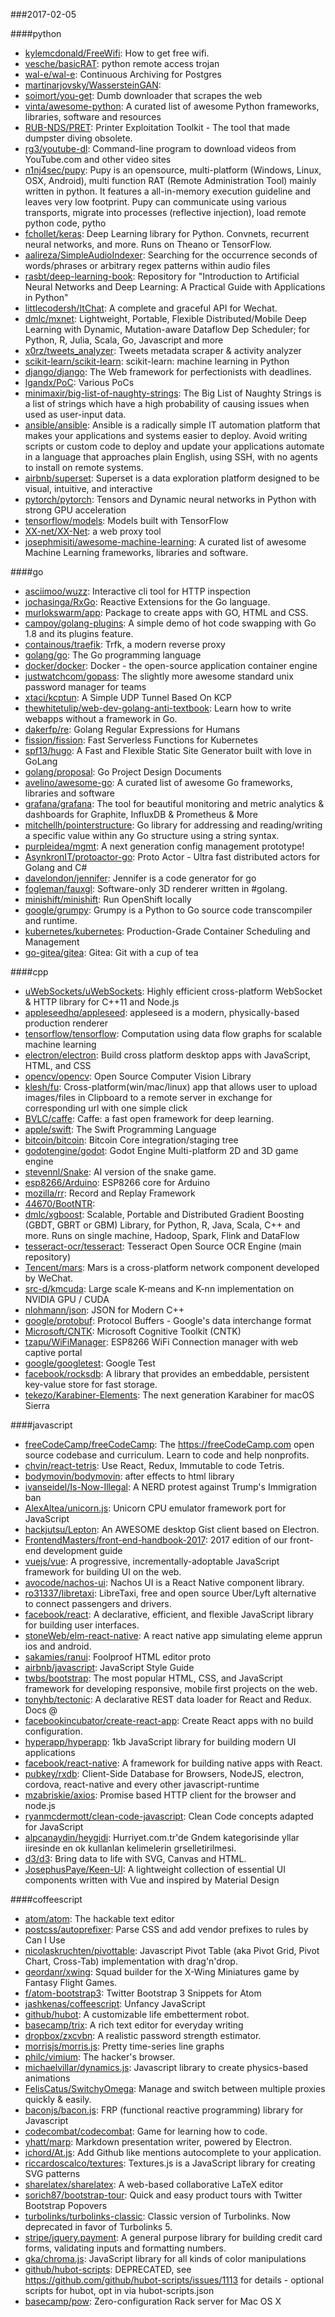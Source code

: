 ###2017-02-05

####python
* [kylemcdonald/FreeWifi](https://github.com/kylemcdonald/FreeWifi): How to get free wifi.
* [vesche/basicRAT](https://github.com/vesche/basicRAT): python remote access trojan
* [wal-e/wal-e](https://github.com/wal-e/wal-e): Continuous Archiving for Postgres
* [martinarjovsky/WassersteinGAN](https://github.com/martinarjovsky/WassersteinGAN): 
* [soimort/you-get](https://github.com/soimort/you-get):  Dumb downloader that scrapes the web
* [vinta/awesome-python](https://github.com/vinta/awesome-python): A curated list of awesome Python frameworks, libraries, software and resources
* [RUB-NDS/PRET](https://github.com/RUB-NDS/PRET): Printer Exploitation Toolkit - The tool that made dumpster diving obsolete.
* [rg3/youtube-dl](https://github.com/rg3/youtube-dl): Command-line program to download videos from YouTube.com and other video sites
* [n1nj4sec/pupy](https://github.com/n1nj4sec/pupy): Pupy is an opensource, multi-platform (Windows, Linux, OSX, Android), multi function RAT (Remote Administration Tool) mainly written in python. It features a all-in-memory execution guideline and leaves very low footprint. Pupy can communicate using various transports, migrate into processes (reflective injection), load remote python code, pytho
* [fchollet/keras](https://github.com/fchollet/keras): Deep Learning library for Python. Convnets, recurrent neural networks, and more. Runs on Theano or TensorFlow.
* [aalireza/SimpleAudioIndexer](https://github.com/aalireza/SimpleAudioIndexer): Searching for the occurrence seconds of words/phrases or arbitrary regex patterns within audio files
* [rasbt/deep-learning-book](https://github.com/rasbt/deep-learning-book): Repository for "Introduction to Artificial Neural Networks and Deep Learning: A Practical Guide with Applications in Python"
* [littlecodersh/ItChat](https://github.com/littlecodersh/ItChat): A complete and graceful API for Wechat. 
* [dmlc/mxnet](https://github.com/dmlc/mxnet): Lightweight, Portable, Flexible Distributed/Mobile Deep Learning with Dynamic, Mutation-aware Dataflow Dep Scheduler; for Python, R, Julia, Scala, Go, Javascript and more
* [x0rz/tweets_analyzer](https://github.com/x0rz/tweets_analyzer): Tweets metadata scraper & activity analyzer
* [scikit-learn/scikit-learn](https://github.com/scikit-learn/scikit-learn): scikit-learn: machine learning in Python
* [django/django](https://github.com/django/django): The Web framework for perfectionists with deadlines.
* [lgandx/PoC](https://github.com/lgandx/PoC): Various PoCs
* [minimaxir/big-list-of-naughty-strings](https://github.com/minimaxir/big-list-of-naughty-strings): The Big List of Naughty Strings is a list of strings which have a high probability of causing issues when used as user-input data.
* [ansible/ansible](https://github.com/ansible/ansible): Ansible is a radically simple IT automation platform that makes your applications and systems easier to deploy. Avoid writing scripts or custom code to deploy and update your applications automate in a language that approaches plain English, using SSH, with no agents to install on remote systems.
* [airbnb/superset](https://github.com/airbnb/superset): Superset is a data exploration platform designed to be visual, intuitive, and interactive
* [pytorch/pytorch](https://github.com/pytorch/pytorch): Tensors and Dynamic neural networks in Python with strong GPU acceleration
* [tensorflow/models](https://github.com/tensorflow/models): Models built with TensorFlow
* [XX-net/XX-Net](https://github.com/XX-net/XX-Net): a web proxy tool
* [josephmisiti/awesome-machine-learning](https://github.com/josephmisiti/awesome-machine-learning): A curated list of awesome Machine Learning frameworks, libraries and software.

####go
* [asciimoo/wuzz](https://github.com/asciimoo/wuzz): Interactive cli tool for HTTP inspection
* [jochasinga/RxGo](https://github.com/jochasinga/RxGo): Reactive Extensions for the Go language.
* [murlokswarm/app](https://github.com/murlokswarm/app): Package to create apps with GO, HTML and CSS.
* [campoy/golang-plugins](https://github.com/campoy/golang-plugins): A simple demo of hot code swapping with Go 1.8 and its plugins feature.
* [containous/traefik](https://github.com/containous/traefik): Trfk, a modern reverse proxy
* [golang/go](https://github.com/golang/go): The Go programming language
* [docker/docker](https://github.com/docker/docker): Docker - the open-source application container engine
* [justwatchcom/gopass](https://github.com/justwatchcom/gopass): The slightly more awesome standard unix password manager for teams
* [xtaci/kcptun](https://github.com/xtaci/kcptun): A Simple UDP Tunnel Based On KCP
* [thewhitetulip/web-dev-golang-anti-textbook](https://github.com/thewhitetulip/web-dev-golang-anti-textbook): Learn how to write webapps without a framework in Go.
* [dakerfp/re](https://github.com/dakerfp/re): Golang Regular Expressions for Humans
* [fission/fission](https://github.com/fission/fission): Fast Serverless Functions for Kubernetes
* [spf13/hugo](https://github.com/spf13/hugo): A Fast and Flexible Static Site Generator built with love in GoLang
* [golang/proposal](https://github.com/golang/proposal): Go Project Design Documents
* [avelino/awesome-go](https://github.com/avelino/awesome-go): A curated list of awesome Go frameworks, libraries and software
* [grafana/grafana](https://github.com/grafana/grafana): The tool for beautiful monitoring and metric analytics & dashboards for Graphite, InfluxDB & Prometheus & More
* [mitchellh/pointerstructure](https://github.com/mitchellh/pointerstructure): Go library for addressing and reading/writing a specific value within any Go structure using a string syntax.
* [purpleidea/mgmt](https://github.com/purpleidea/mgmt): A next generation config management prototype!
* [AsynkronIT/protoactor-go](https://github.com/AsynkronIT/protoactor-go): Proto Actor - Ultra fast distributed actors for Golang and C#
* [davelondon/jennifer](https://github.com/davelondon/jennifer): Jennifer is a code generator for go
* [fogleman/fauxgl](https://github.com/fogleman/fauxgl): Software-only 3D renderer written in #golang.
* [minishift/minishift](https://github.com/minishift/minishift): Run OpenShift locally
* [google/grumpy](https://github.com/google/grumpy): Grumpy is a Python to Go source code transcompiler and runtime.
* [kubernetes/kubernetes](https://github.com/kubernetes/kubernetes): Production-Grade Container Scheduling and Management
* [go-gitea/gitea](https://github.com/go-gitea/gitea): Gitea: Git with a cup of tea

####cpp
* [uWebSockets/uWebSockets](https://github.com/uWebSockets/uWebSockets): Highly efficient cross-platform WebSocket & HTTP library for C++11 and Node.js
* [appleseedhq/appleseed](https://github.com/appleseedhq/appleseed): appleseed is a modern, physically-based production renderer
* [tensorflow/tensorflow](https://github.com/tensorflow/tensorflow): Computation using data flow graphs for scalable machine learning
* [electron/electron](https://github.com/electron/electron): Build cross platform desktop apps with JavaScript, HTML, and CSS
* [opencv/opencv](https://github.com/opencv/opencv): Open Source Computer Vision Library
* [klesh/fu](https://github.com/klesh/fu): Cross-platform(win/mac/linux) app that allows user to upload images/files in Clipboard to a remote server in exchange for corresponding url with one simple click
* [BVLC/caffe](https://github.com/BVLC/caffe): Caffe: a fast open framework for deep learning.
* [apple/swift](https://github.com/apple/swift): The Swift Programming Language
* [bitcoin/bitcoin](https://github.com/bitcoin/bitcoin): Bitcoin Core integration/staging tree
* [godotengine/godot](https://github.com/godotengine/godot): Godot Engine  Multi-platform 2D and 3D game engine
* [stevennl/Snake](https://github.com/stevennl/Snake): AI version of the snake game.
* [esp8266/Arduino](https://github.com/esp8266/Arduino): ESP8266 core for Arduino
* [mozilla/rr](https://github.com/mozilla/rr): Record and Replay Framework
* [44670/BootNTR](https://github.com/44670/BootNTR): 
* [dmlc/xgboost](https://github.com/dmlc/xgboost): Scalable, Portable and Distributed Gradient Boosting (GBDT, GBRT or GBM) Library, for Python, R, Java, Scala, C++ and more. Runs on single machine, Hadoop, Spark, Flink and DataFlow
* [tesseract-ocr/tesseract](https://github.com/tesseract-ocr/tesseract): Tesseract Open Source OCR Engine (main repository)
* [Tencent/mars](https://github.com/Tencent/mars): Mars is a cross-platform network component developed by WeChat.
* [src-d/kmcuda](https://github.com/src-d/kmcuda): Large scale K-means and K-nn implementation on NVIDIA GPU / CUDA
* [nlohmann/json](https://github.com/nlohmann/json): JSON for Modern C++
* [google/protobuf](https://github.com/google/protobuf): Protocol Buffers - Google's data interchange format
* [Microsoft/CNTK](https://github.com/Microsoft/CNTK): Microsoft Cognitive Toolkit (CNTK)
* [tzapu/WiFiManager](https://github.com/tzapu/WiFiManager): ESP8266 WiFi Connection manager with web captive portal
* [google/googletest](https://github.com/google/googletest): Google Test
* [facebook/rocksdb](https://github.com/facebook/rocksdb): A library that provides an embeddable, persistent key-value store for fast storage.
* [tekezo/Karabiner-Elements](https://github.com/tekezo/Karabiner-Elements): The next generation Karabiner for macOS Sierra

####javascript
* [freeCodeCamp/freeCodeCamp](https://github.com/freeCodeCamp/freeCodeCamp): The https://freeCodeCamp.com open source codebase and curriculum. Learn to code and help nonprofits.
* [chvin/react-tetris](https://github.com/chvin/react-tetris): Use React, Redux, Immutable to code Tetris.
* [bodymovin/bodymovin](https://github.com/bodymovin/bodymovin): after effects to html library
* [ivanseidel/Is-Now-Illegal](https://github.com/ivanseidel/Is-Now-Illegal): A NERD protest against Trump's Immigration ban
* [AlexAltea/unicorn.js](https://github.com/AlexAltea/unicorn.js): Unicorn CPU emulator framework port for JavaScript
* [hackjutsu/Lepton](https://github.com/hackjutsu/Lepton): An AWESOME desktop Gist client based on Electron.
* [FrontendMasters/front-end-handbook-2017](https://github.com/FrontendMasters/front-end-handbook-2017): 2017 edition of our front-end development guide
* [vuejs/vue](https://github.com/vuejs/vue): A progressive, incrementally-adoptable JavaScript framework for building UI on the web.
* [avocode/nachos-ui](https://github.com/avocode/nachos-ui): Nachos UI is a React Native component library.
* [ro31337/libretaxi](https://github.com/ro31337/libretaxi): LibreTaxi, free and open source Uber/Lyft alternative to connect passengers and drivers.
* [facebook/react](https://github.com/facebook/react): A declarative, efficient, and flexible JavaScript library for building user interfaces.
* [stoneWeb/elm-react-native](https://github.com/stoneWeb/elm-react-native): A react native app simulating eleme apprun ios and android.
* [sakamies/ranui](https://github.com/sakamies/ranui): Foolproof HTML editor proto
* [airbnb/javascript](https://github.com/airbnb/javascript): JavaScript Style Guide
* [twbs/bootstrap](https://github.com/twbs/bootstrap): The most popular HTML, CSS, and JavaScript framework for developing responsive, mobile first projects on the web.
* [tonyhb/tectonic](https://github.com/tonyhb/tectonic): A declarative REST data loader for React and Redux. Docs @
* [facebookincubator/create-react-app](https://github.com/facebookincubator/create-react-app): Create React apps with no build configuration.
* [hyperapp/hyperapp](https://github.com/hyperapp/hyperapp): 1kb JavaScript library for building modern UI applications
* [facebook/react-native](https://github.com/facebook/react-native): A framework for building native apps with React.
* [pubkey/rxdb](https://github.com/pubkey/rxdb):   Client-Side Database for Browsers, NodeJS, electron, cordova, react-native and every other javascript-runtime 
* [mzabriskie/axios](https://github.com/mzabriskie/axios): Promise based HTTP client for the browser and node.js
* [ryanmcdermott/clean-code-javascript](https://github.com/ryanmcdermott/clean-code-javascript):  Clean Code concepts adapted for JavaScript
* [alpcanaydin/heygidi](https://github.com/alpcanaydin/heygidi): Hurriyet.com.tr'de Gndem kategorisinde yllar iiresinde en ok kullanlan kelimelerin grselletirilmesi.
* [d3/d3](https://github.com/d3/d3): Bring data to life with SVG, Canvas and HTML. 
* [JosephusPaye/Keen-UI](https://github.com/JosephusPaye/Keen-UI): A lightweight collection of essential UI components written with Vue and inspired by Material Design

####coffeescript
* [atom/atom](https://github.com/atom/atom): The hackable text editor
* [postcss/autoprefixer](https://github.com/postcss/autoprefixer): Parse CSS and add vendor prefixes to rules by Can I Use
* [nicolaskruchten/pivottable](https://github.com/nicolaskruchten/pivottable): Javascript Pivot Table (aka Pivot Grid, Pivot Chart, Cross-Tab) implementation with drag'n'drop.
* [geordanr/xwing](https://github.com/geordanr/xwing): Squad builder for the X-Wing Miniatures game by Fantasy Flight Games.
* [f/atom-bootstrap3](https://github.com/f/atom-bootstrap3): Twitter Bootstrap 3 Snippets for Atom
* [jashkenas/coffeescript](https://github.com/jashkenas/coffeescript): Unfancy JavaScript
* [github/hubot](https://github.com/github/hubot): A customizable life embetterment robot.
* [basecamp/trix](https://github.com/basecamp/trix): A rich text editor for everyday writing
* [dropbox/zxcvbn](https://github.com/dropbox/zxcvbn): A realistic password strength estimator.
* [morrisjs/morris.js](https://github.com/morrisjs/morris.js): Pretty time-series line graphs
* [philc/vimium](https://github.com/philc/vimium): The hacker's browser.
* [michaelvillar/dynamics.js](https://github.com/michaelvillar/dynamics.js): Javascript library to create physics-based animations
* [FelisCatus/SwitchyOmega](https://github.com/FelisCatus/SwitchyOmega): Manage and switch between multiple proxies quickly & easily.
* [baconjs/bacon.js](https://github.com/baconjs/bacon.js): FRP (functional reactive programming) library for Javascript
* [codecombat/codecombat](https://github.com/codecombat/codecombat): Game for learning how to code.
* [yhatt/marp](https://github.com/yhatt/marp): Markdown presentation writer, powered by Electron.
* [ichord/At.js](https://github.com/ichord/At.js): Add Github like mentions autocomplete to your application.
* [riccardoscalco/textures](https://github.com/riccardoscalco/textures): Textures.js is a JavaScript library for creating SVG patterns
* [sharelatex/sharelatex](https://github.com/sharelatex/sharelatex): A web-based collaborative LaTeX editor
* [sorich87/bootstrap-tour](https://github.com/sorich87/bootstrap-tour): Quick and easy product tours with Twitter Bootstrap Popovers
* [turbolinks/turbolinks-classic](https://github.com/turbolinks/turbolinks-classic): Classic version of Turbolinks. Now deprecated in favor of Turbolinks 5.
* [stripe/jquery.payment](https://github.com/stripe/jquery.payment): A general purpose library for building credit card forms, validating inputs and formatting numbers.
* [gka/chroma.js](https://github.com/gka/chroma.js): JavaScript library for all kinds of color manipulations
* [github/hubot-scripts](https://github.com/github/hubot-scripts): DEPRECATED, see https://github.com/github/hubot-scripts/issues/1113 for details - optional scripts for hubot, opt in via hubot-scripts.json
* [basecamp/pow](https://github.com/basecamp/pow): Zero-configuration Rack server for Mac OS X
